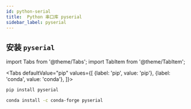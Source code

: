 ```yaml
---
id: python-serial
title:  Python 串口库 pyserial
sidebar_label: pyserial
---
```


## 安装 `pyserial`

import Tabs from '@theme/Tabs';
import TabItem from '@theme/TabItem';

<Tabs
defaultValue="pip"
values={[
    {label: 'pip', value: 'pip'},
    {label: 'conda', value: 'conda'},
]}>
<TabItem value="pip">

``` bash
pip install pyserial
```

</TabItem>
<TabItem value="conda">

``` bash
conda install -c conda-forge pyserial
```

</TabItem>
</Tabs>